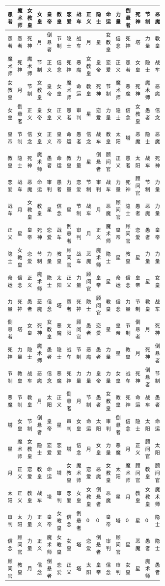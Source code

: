 
| 愚者 | 魔术师 | 女教皇 | 女皇 | 皇帝 | 教皇 | 恋爱 | 战车 | 正义 | 隐士 | 命运 | 力量 | 倒悬者 | 死神 | 节制 | 恶魔 | 塔 | 星 | 月 | 太阳 | 审判 | 信念 | 顾问官 |
| --- |  --- |  --- |  --- |  --- |  --- |  --- |  --- |  --- |  --- |  --- |  --- |  --- |  --- |  --- |  --- |  --- |  --- |  --- |  --- |  --- |  --- |  --- |
| 愚者 | 愚者 | 死神 | 月 | 倒悬者 | 节制 | 隐士 | 战车 | 月 | 星 | 女教皇 | 信念 | 死神 | 塔 | 力量 | 教皇 | 节制 | 女皇 | 魔术师 | 正义 | 正义 | 太阳 | 顾问官 | 教皇 |
| 魔术师 | 死神 | 魔术师 | 节制 | 正义 | 信念 | 死神 | 恶魔 | 女教皇 | 皇帝 | 恋爱 | 正义 | 愚者 | 女皇 | 隐士 | 战车 | 教皇 | 节制 | 女教皇 | 恋爱 | 教皇 | 力量 | 力量 | 月 |
| 女教皇 | 月 | 节制 | 女教皇 | 皇帝 | 女皇 | 魔术师 | 命运 | 教皇 | 死神 | 节制 | 魔术师 | 恶魔 | 死神 | 魔术师 | 恶魔 | 月 | 倒悬者 | 隐士 | 教皇 | 战车 | 正义 | 正义 | 信念 |
| 女皇 | 倒悬者 | 正义 | 皇帝 | 女皇 | 正义 | 愚者 | 审判 | 星 | 恋爱 | 力量 | 隐士 | 信念 | 女教皇 | 愚者 | 信念 | 太阳 | 皇帝 | 恋爱 | 命运 | 塔 | 皇帝 | 魔术师 | 倒悬者 |
| 皇帝 | 节制 | 信念 | 女皇 | 正义 | 皇帝 | 命运 | 愚者 | 信念 | 战车 | 教皇 | 太阳 | 塔 | 恶魔 | 隐士 | 恶魔 | 正义 | 星 | 恋爱 | 塔 | 审判 | 女教皇 | 女教皇 | 恋爱 |
| 教皇 | 隐士 | 死神 | 魔术师 | 愚者 | 命运 | 教皇 | 力量 | 星 | 倒悬者 | 顾问官 | 正义 | 愚者 | 太阳 | 战车 | 死神 | 倒悬者 | 审判 | 塔 | 女教皇 | 恋爱 | 信念 | 女皇 | 正义 |
| 恋爱 | 战车 | 恶魔 | 命运 | 审判 | 愚者 | 力量 | 恋爱 | 节制 | 审判 | 战车 | 力量 | 死神 | 顾问官 | 节制 | 力量 | 月 | 女皇 | 信念 | 魔术师 | 女皇 | 倒悬者 | 塔 | 塔 |
| 战车 | 月 | 女教皇 | 教皇 | 星 | 信念 | 星 | 节制 | 战车 | 月 | 恶魔 | 顾问官 | 隐士 | 愚者 | 恶魔 | 力量 | 节制 | 命运 | 月 | 恋爱 | 女教皇 | 0 | 恋爱 | 太阳 |
| 正义 | 星 | 皇帝 | 死神 | 恋爱 | 战车 | 倒悬者 | 审判 | 月 | 正义 | 魔术师 | 皇帝 | 顾问官 | 恋爱 | 愚者 | 皇帝 | 愚者 | 太阳 | 女皇 | 恶魔 | 倒悬者 | 0 | 倒悬者 | 皇帝 |
| 隐士 | 女教皇 | 恋爱 | 节制 | 力量 | 教皇 | 顾问官 | 战车 | 恶魔 | 魔术师 | 隐士 | 星 | 教皇 | 星 | 力量 | 力量 | 女教皇 | 审判 | 力量 | 女教皇 | 恶魔 | 皇帝 | 审判 | 信念 |
| 命运 | 信念 | 正义 | 魔术师 | 隐士 | 太阳 | 正义 | 力量 | 顾问官 | 皇帝 | 星 | 命运 | 信念 | 皇帝 | 星 | 女皇 | 教皇 | 倒悬者 | 恶魔 | 太阳 | 星 | 塔 | 顾问官 | 审判 |
| 力量 | 死神 | 愚者 | 恶魔 | 信念 | 塔 | 愚者 | 死神 | 隐士 | 顾问官 | 教皇 | 信念 | 力量 | 节制 | 教皇 | 战车 | 死神 | 信念 | 月 | 魔术师 | 月 | 0 | 星 | 女皇 |
| 倒悬者 | 塔 | 女皇 | 死神 | 女教皇 | 恶魔 | 太阳 | 顾问官 | 愚者 | 恋爱 | 星 | 皇帝 | 节制 | 倒悬者 | 月 | 死神 | 命运 | 隐士 | 正义 | 顾问官 | 教皇 | 星 | 恶魔 | 星 |
| 死神 | 力量 | 隐士 | 魔术师 | 愚者 | 隐士 | 战车 | 节制 | 恶魔 | 愚者 | 力量 | 星 | 教皇 | 月 | 死神 | 倒悬者 | 战车 | 太阳 | 顾问官 | 教皇 | 女教皇 | 0 | 愚者 | 魔术师 |
| 节制 | 教皇 | 战车 | 恶魔 | 信念 | 恶魔 | 死神 | 力量 | 力量 | 皇帝 | 力量 | 女皇 | 战车 | 死神 | 倒悬者 | 节制 | 愚者 | 命运 | 太阳 | 顾问官 | 魔术师 | 隐士 | 隐士 | 愚者 |
| 恶魔 | 节制 | 教皇 | 月 | 太阳 | 正义 | 倒悬者 | 月 | 节制 | 愚者 | 女教皇 | 教皇 | 死神 | 命运 | 战车 | 愚者 | 恶魔 | 魔术师 | 力量 | 战车 | 隐士 | 恋爱 | 战车 | 战车 |
| 塔 | 女皇 | 节制 | 倒悬者 | 皇帝 | 星 | 审判 | 女皇 | 命运 | 太阳 | 审判 | 倒悬者 | 信念 | 隐士 | 太阳 | 命运 | 魔术师 | 塔 | 顾问官 | 隐士 | 皇帝 | 月 | 死神 | 死神 |
| 星 | 魔术师 | 女教皇 | 隐士 | 恋爱 | 恋爱 | 塔 | 信念 | 月 | 女皇 | 力量 | 恶魔 | 月 | 正义 | 顾问官 | 太阳 | 力量 | 顾问官 | 星 | 节制 | 审判 | 命运 | 节制 | 太阳 |
| 月 | 正义 | 恋爱 | 教皇 | 命运 | 塔 | 女教皇 | 魔术师 | 恋爱 | 恶魔 | 女教皇 | 太阳 | 魔术师 | 顾问官 | 教皇 | 顾问官 | 战车 | 隐士 | 节制 | 月 | 女皇 | 愚者 | 太阳 | 节制 |
| 太阳 | 正义 | 教皇 | 战车 | 塔 | 审判 | 恋爱 | 女皇 | 女教皇 | 倒悬者 | 恶魔 | 星 | 月 | 教皇 | 女教皇 | 魔术师 | 隐士 | 皇帝 | 审判 | 女皇 | 太阳 | 死神 | 皇帝 | 命运 |
| 审判 | 太阳 | 力量 | 正义 | 皇帝 | 女教皇 | 信念 | 倒悬者 | 0 | 0 | 皇帝 | 塔 | 0 | 星 | 0 | 隐士 | 恋爱 | 月 | 命运 | 愚者 | 死神 | 审判 | 命运 | 恶魔 |
| 信念 | 顾问官 | 力量 | 正义 | 魔术师 | 女教皇 | 女皇 | 塔 | 恋爱 | 倒悬者 | 审判 | 顾问官 | 星 | 恶魔 | 愚者 | 隐士 | 战车 | 死神 | 节制 | 太阳 | 皇帝 | 命运 | 信念 | 女教皇 |
| 顾问官 | 教皇 | 月 | 信念 | 倒悬者 | 恋爱 | 正义 | 塔 | 太阳 | 皇帝 | 信念 | 审判 | 女皇 | 星 | 魔术师 | 愚者 | 战车 | 死神 | 太阳 | 节制 | 命运 | 恶魔 | 女教皇 | 顾问官 |